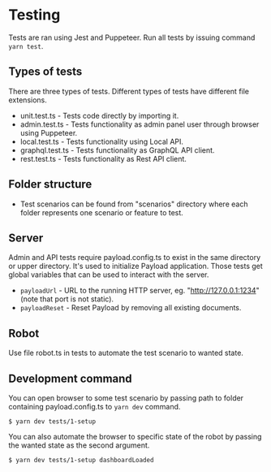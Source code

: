 # Testing

Tests are ran using Jest and Puppeteer. Run all tests by issuing command
`yarn test`.

## Types of tests

There are three types of tests. Different types of tests have different file
extensions.

- unit.test.ts - Tests code directly by importing it.
- admin.test.ts - Tests functionality as admin panel user through browser using
  Puppeteer.
- local.test.ts - Tests functionality using Local API.
- graphql.test.ts - Tests functionality as GraphQL API client.
- rest.test.ts - Tests functionality as Rest API client.

## Folder structure

- Test scenarios can be found from "scenarios" directory where each folder
  represents one scenario or feature to test.

## Server

Admin and API tests require payload.config.ts to exist in the same directory or
upper directory. It's used to initialize Payload application. Those tests get
global variables that can be used to interact with the server.

- `payloadUrl` - URL to the running HTTP server, eg. "http://127.0.0.1:1234"
  (note that port is not static).
- `payloadReset` - Reset Payload by removing all existing documents.

## Robot

Use file robot.ts in tests to automate the test scenario to wanted state.

## Development command

You can open browser to some test scenario by passing path to folder containing
payload.config.ts to `yarn dev` command.

```shell
$ yarn dev tests/1-setup
```

You can also automate the browser to specific state of the robot by passing the
wanted state as the second argument.

```shell
$ yarn dev tests/1-setup dashboardLoaded
```
